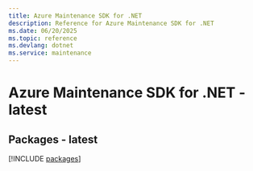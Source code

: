 ```yaml
---
title: Azure Maintenance SDK for .NET
description: Reference for Azure Maintenance SDK for .NET
ms.date: 06/20/2025
ms.topic: reference
ms.devlang: dotnet
ms.service: maintenance
---
```

# Azure Maintenance SDK for .NET - latest
## Packages - latest
[!INCLUDE [packages](maintenance-index.md)]